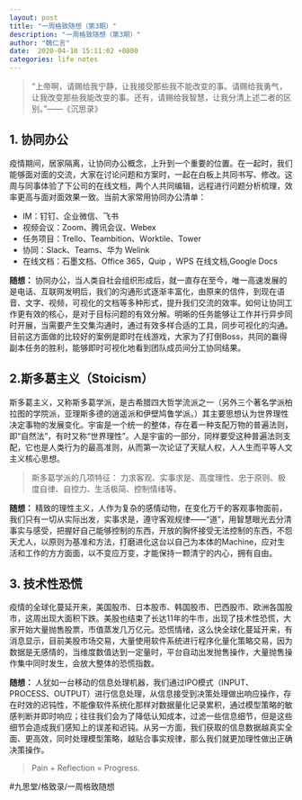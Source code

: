 ```yaml
---
layout: post
title: "一周格致随想（第3期）"
description: "一周格致随想（第3期）"
author: "魏仁言"
date:  2020-04-10 15:11:02 +0800
categories: life notes
---
```


> “上帝啊，请赐给我宁静，让我接受那些我不能改变的事。请赐给我勇气，让我改变那些我能改变的事。还有，请赐给我智慧，让我分清上述二者的区别。”——《沉思录》

## 1. 协同办公
疫情期间，居家隔离，让协同办公概念，上升到一个重要的位置。在一起时，我们能够面对面的交流，大家在讨论问题和方案时，一起在白板上共同书写、修改。这周与同事体验了下公司的在线文档，两个人共同编辑，远程进行问题分析梳理，效率更高与面对面效果一致。当前大家常用协同办公清单：
 * IM：钉钉、企业微信、飞书
 * 视频会议：Zoom、腾讯会议、Webex
 * 任务项目：Trello、Teambition、Ｗorktile、Tower
 * 协同：Slack、Teams、华为 Welink
 * 在线文档：石墨文档、Office 365，Quip ，WPS 在线文档,Google Docs

**随想：** 协同办公，当人类自社会组织形成后，就一直存在至今，唯一高速发展的是电话、互联网发明后，我们的沟通形式逐渐丰富化，由原来的信件，到现在语音、文字、视频，可视化的文档等多种形式，提升我们交流的效率。如何让协同工作更有效的核心，是对于目标问题的有效分解。明晰的任务能够让工作并行异步同时开展，当需要产生交集沟通时，通过有效多样合适的工具，同步可视化的沟通。目前这方面做的比较好的案例是即时在线游戏，大家为了打倒Boss，共同的赢得副本任务的胜利，能够即时可视化地看到团队成员间分工协同结果。

## 2.斯多葛主义（Stoicism）
斯多葛主义，又称斯多葛学派，是古希腊四大哲学流派之一（另外三个著名学派柏拉图的学院派，亚理斯多德的逍遥派和伊壁鸠鲁学派。）其主要思想认为世界理性决定事物的发展变化。宇宙是一个统一的整体，存在着一种支配万物的普遍法则，即“自然法”，有时又称“世界理性”。人是宇宙的一部分，同样要受这种普遍法则支配，它也是人类行为的最高准则，从而第一次论证了天赋人权，人人生而平等人文主义核心思想。
> 
>  斯多葛学派的几项特征： 力求客观、实事求是、高度理性、忠于原则、极度自律、自控力、生活极简、控制情绪等。

**随想：** 精致的理性主义，人作为复杂的感情动物，在变化万千的客观事物面前，我们只有一切从实际出发，实事求是，遵守客观规律——“道”，用智慧眼光去分清事实与感受，把握好自己能够控制的东西，开放的胸怀接受无法控制的东西，不怨天尤人，以原则为基准和方法，打磨进化这台以自己为本体的Machine，应对生活和工作的方方面面，以不变应万变，才能保持一颗清宁的内心，拥有自由。

## 3. 技术性恐慌
疫情的全球化蔓延开来，美国股市、日本股市、韩国股市、巴西股市、欧洲各国股市，这周出现大面积下跌。美股也结束了长达11年的牛市，出现了技术性恐慌，大家开始大量抛售股票，市值蒸发几万亿元。恐慌情绪，这么快全球化蔓延开来，有消息显示，目前美股市场交易，大量使用软件系统进行程序化量化策略交易，因为数据是无感情的，当维度数值达到一定量时，平台自动出发抛售操作，大量抛售操作集中同时发生，会放大整体的恐慌指数。

**随想：**  人犹如一台移动的信息处理机器，我们通过IPO模式（INPUT、PROCESS、OUTPUT）进行信息处理，从信息接受到决策处理做出响应操作，存在时效的迟钝性，不能像软件系统化那样对数据量化记录累积，通过模型策略的敏感判断并即时响应；往往我们会为了降低认知成本，过滤一些信息细节，但是这些细节会造成我们感知上的误差和迟钝。从另一方面，我们获取的信息数据越真实全面、更高效，同时处理模型策略，越贴合事实规律，那么我们就更加理性做出正确决策操作。

> Pain + Reflection = Progress.

#九思堂/格致录/一周格致随想